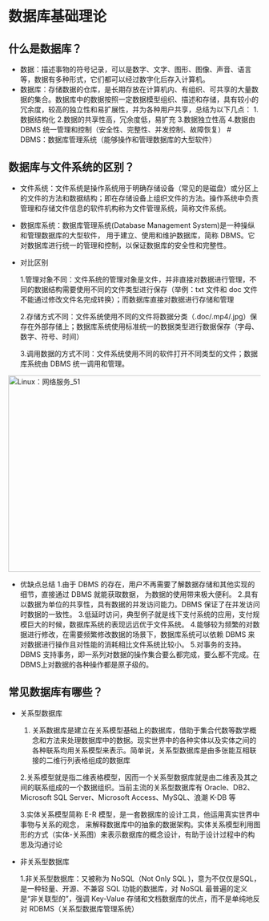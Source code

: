 # 数据库基础理论
## 什么是数据库？
- 数据：描述事物的符号记录，可以是数字、文字、图形、图像、声音、语言等，数据有多种形式，它们都可以经过数字化后存入计算机。
- 数据库：存储数据的仓库，是长期存放在计算机内、有组织、可共享的大量数据的集合。数据库中的数据按照一定数据模型组织、描述和存储，具有较小的冗余度，较高的独立性和易扩展性，并为各种用户共享，总结为以下几点：
1.数据结构化 
2.数据的共享性高，冗余度低，易扩充
3.数据独立性高
4.数据由 DBMS 统一管理和控制（安全性、完整性、并发控制、故障恢复） # DBMS：数据库管理系统（能够操作和管理数据库的大型软件）

## 数据库与文件系统的区别？
- 文件系统：文件系统是操作系统用于明确存储设备（常见的是磁盘）或分区上的文件的方法和数据结构；即在存储设备上组织文件的方法。操作系统中负责管理和存储文件信息的软件机构称为文件管理系统，简称文件系统。
- 数据库系统：数据库管理系统(Database Management System)是一种操纵和管理数据库的大型软件， 用于建立、使用和维护数据库，简称 DBMS。它对数据库进行统一的管理和控制，以保证数据库的安全性和完整性。
- 对比区别 
    
    1.管理对象不同：文件系统的管理对象是文件，并非直接对数据进行管理，不同的数据结构需要使用不同的文件类型进行保存（举例：txt 文件和 doc 文件不能通过修改文件名完成转换）；而数据库直接对数据进行存储和管理
    
    2.存储方式不同：文件系统使用不同的文件将数据分类（.doc/.mp4/.jpg）保存在外部存储上；数据库系统使用标准统一的数据类型进行数据保存（字母、数字、符号、时间）
    
    3.调用数据的方式不同：文件系统使用不同的软件打开不同类型的文件；数据库系统由 DBMS 统一调用和管理。
 
 <img width="1004" height="392" alt="Linux：网络服务_51" src="https://github.com/user-attachments/assets/14e8114f-b333-442f-bcb5-e283459718d0" />

 - 优缺点总结
    1.由于 DBMS 的存在，用户不再需要了解数据存储和其他实现的细节，直接通过 DBMS 就能获取数据， 为数据的使用带来极大便利。
    2.具有以数据为单位的共享性，具有数据的并发访问能力。DBMS 保证了在并发访问时数据的一致性。
    3.低延时访问，典型例子就是线下支付系统的应用，支付规模巨大的时候，数据库系统的表现远远优于文件系统。
    4.能够较为频繁的对数据进行修改，在需要频繁修改数据的场景下，数据库系统可以依赖 DBMS 来对数据进行操作且对性能的消耗相比文件系统比较小。
    5.对事务的支持。DBMS 支持事务，即一系列对数据的操作集合要么都完成，要么都不完成。在 DBMS上对数据的各种操作都是原子级的。

## 常见数据库有哪些？

- 关系型数据库
    
    1. 关系数据库是建立在关系模型基础上的数据库，借助于集合代数等数学概念和方法来处理数据库中的数据。现实世界中的各种实体以及实体之间的各种联系均用关系模型来表示。简单说，关系型数据库是由多张能互相联接的二维行列表格组成的数据库
    
    2.关系模型就是指二维表格模型，因而一个关系型数据库就是由二维表及其之间的联系组成的一个数据组织。当前主流的关系型数据库有 Oracle、DB2、Microsoft SQL Server、Microsoft Access、MySQL、浪潮 K-DB 等
    
    3.实体关系模型简称 E-R 模型，是一套数据库的设计工具，他运用真实世界中事物与关系的观念， 来解释数据库中的抽象的数据架构。实体关系模型利用图形的方式（实体-关系图）来表示数据库的概念设计，有助于设计过程中的构思及沟通讨论

- 非关系型数据库
    
    1.非关系型数据库：又被称为 NoSQL（Not Only SQL )，意为不仅仅是SQL，是一种轻量、开源、不兼容 SQL 功能的数据库，对 NoSQL 最普遍的定义是“非关联型的”，强调 Key-Value 存储和文档数据库的优点，而不是单纯地反对 RDBMS（关系型数据库管理系统）


